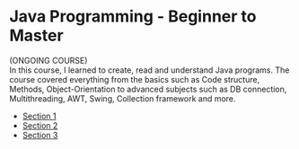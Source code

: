 # Java Programming - Beginner to Master
(ONGOING COURSE)
<br>
In this course, I learned to create, read and understand Java programs. The course covered everything from the basics such as Code structure, Methods, Object-Orientation to advanced subjects such as DB connection, Multithreading, AWT, Swing, Collection framework and more.

* <a href="src/main/java/complete/udemy/course/section1">Section 1</a>
* <a href="src/main/java/complete/udemy/course/section2">Section 2</a>
* <a href="src/main/java/complete/udemy/course/section3">Section 3</a>
